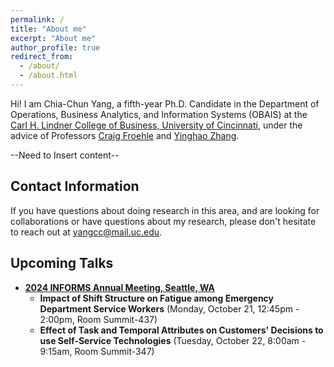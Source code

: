 ```yaml
---
permalink: /
title: "About me"
excerpt: "About me"
author_profile: true
redirect_from: 
  - /about/
  - /about.html
---
```

<style>
  .about-image {
    width: 250px;
    border-radius: 50%;
    margin-left: 15px;
    float: right;
  }
  
  @media (max-width: 600px) {
    .about-image {
      float: none;
      display: block;
      margin: 0 auto;
    }
  }
</style>

Hi! I am Chia-Chun Yang, a fifth-year Ph.D. Candidate in the Department of Operations, Business Analytics, and Information Systems (OBAIS) at the [Carl H. Lindner College of Business, University of Cincinnati](https://business.uc.edu/), under the advice of Professors [Craig Froehle](https://business.uc.edu/faculty-research/obais/faculty/craig-froehle.html) and [Yinghao Zhang](https://business.uc.edu/faculty-research/obais/faculty/yinghao-zhang.html). 

--Need to Insert content--

<!--<img src="https://gpensamiento.github.io/images/GabrielyDulce.jpg" alt="Gabriel Pensamiento" class="about-image">-->

## Contact Information
If you have questions about doing research in this area, and are looking for collaborations or have questions about my research, please don't hesitate to reach out at [yangcc@mail.uc.edu](yangcc@mail.uc.edu).



## Upcoming Talks
- **[2024 INFORMS Annual Meeting, Seattle, WA](https://meetings.informs.org/wordpress/seattle2024/)**
  - **Impact of Shift Structure on Fatigue among Emergency Department Service Workers** (Monday, October 21, 12:45pm - 2:00pm, Room Summit-437)
  - **Effect of Task and Temporal Attributes on Customers' Decisions to use Self-Service Technologies** (Tuesday, October 22, 8:00am - 9:15am, Room Summit-347)


